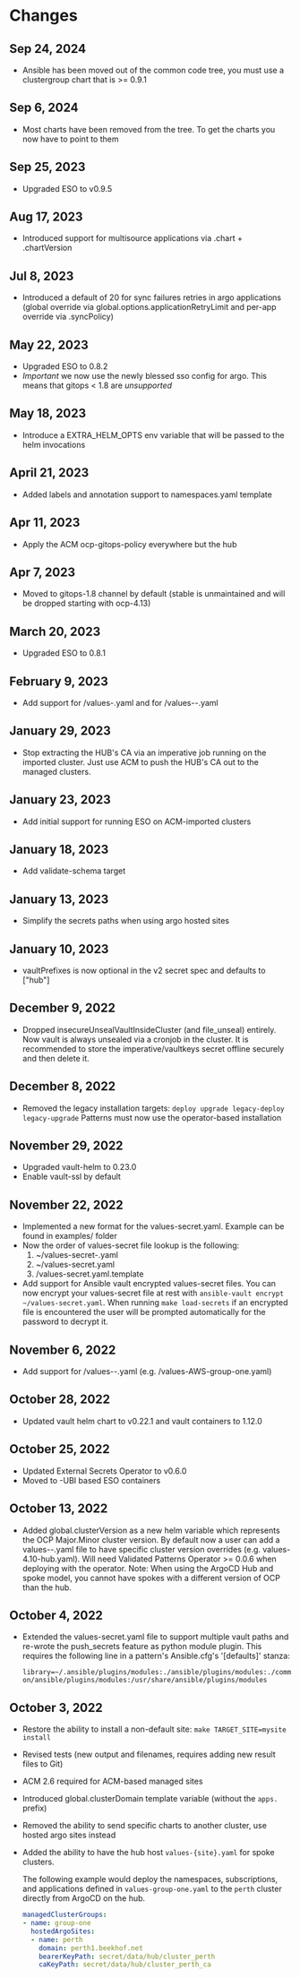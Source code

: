 # Changes

## Sep 24, 2024

* Ansible has been moved out of the common code tree, you must use a clustergroup chart that is >= 0.9.1

## Sep 6, 2024

* Most charts have been removed from the tree. To get the charts you now have to point to them

## Sep 25, 2023

* Upgraded ESO to v0.9.5

## Aug 17, 2023

* Introduced support for multisource applications via .chart + .chartVersion

## Jul 8, 2023

* Introduced a default of 20 for sync failures retries in argo applications (global override via global.options.applicationRetryLimit
  and per-app override via .syncPolicy)

## May 22, 2023

* Upgraded ESO to 0.8.2
* *Important* we now use the newly blessed sso config for argo. This means that gitops < 1.8 are *unsupported*

## May 18, 2023

* Introduce a EXTRA_HELM_OPTS env variable that will be passed to the helm invocations

## April 21, 2023

* Added labels and annotation support to namespaces.yaml template

## Apr 11, 2023

* Apply the ACM ocp-gitops-policy everywhere but the hub

## Apr 7, 2023

* Moved to gitops-1.8 channel by default (stable is unmaintained and will be dropped starting with ocp-4.13)

## March 20, 2023

* Upgraded ESO to 0.8.1

## February 9, 2023

* Add support for /values-<platform>.yaml and for /values-<platform>-<clusterversion>.yaml

## January 29, 2023

* Stop extracting the HUB's CA via an imperative job running on the imported cluster.
  Just use ACM to push the HUB's CA out to the managed clusters.

## January 23, 2023

* Add initial support for running ESO on ACM-imported clusters

## January 18, 2023

* Add validate-schema target

## January 13, 2023

* Simplify the secrets paths when using argo hosted sites

## January 10, 2023

* vaultPrefixes is now optional in the v2 secret spec and defaults to ["hub"]

## December 9, 2022

* Dropped insecureUnsealVaultInsideCluster (and file_unseal) entirely. Now
  vault is always unsealed via a cronjob in the cluster. It is recommended to
  store the imperative/vaultkeys secret offline securely and then delete it.

## December 8, 2022

* Removed the legacy installation targets:
  `deploy upgrade legacy-deploy legacy-upgrade`
  Patterns must now use the operator-based installation

## November 29, 2022

* Upgraded vault-helm to 0.23.0
* Enable vault-ssl by default

## November 22, 2022

* Implemented a new format for the values-secret.yaml. Example can be found in examples/ folder
* Now the order of values-secret file lookup is the following:
  1. ~/values-secret-<patternname>.yaml
  2. ~/values-secret.yaml
  3. <patterngitrepo>/values-secret.yaml.template
* Add support for Ansible vault encrypted values-secret files. You can now encrypt your values-secret file
  at rest with `ansible-vault encrypt ~/values-secret.yaml`. When running `make load-secrets` if an encrypted
  file is encountered the user will be prompted automatically for the password to decrypt it.

## November 6, 2022

* Add support for /values-<CloudPlatform>-<clusterGroup>.yaml (e.g. /values-AWS-group-one.yaml)

## October 28, 2022

* Updated vault helm chart to v0.22.1 and vault containers to 1.12.0

## October 25, 2022

* Updated External Secrets Operator to v0.6.0
* Moved to -UBI based ESO containers

## October 13, 2022

* Added global.clusterVersion as a new helm variable which represents the OCP
  Major.Minor cluster version. By default now a user can add a
  values-<ocpversion>-<clustergroup>.yaml file to have specific cluster version
  overrides (e.g. values-4.10-hub.yaml). Will need Validated Patterns Operator >= 0.0.6
  when deploying with the operator. Note: When using the ArgoCD Hub and spoke model,
  you cannot have spokes with a different version of OCP than the hub.

## October 4, 2022

* Extended the values-secret.yaml file to support multiple vault paths and re-wrote
  the push_secrets feature as python module plugin. This requires the following line
  in a pattern's Ansible.cfg's '[defaults]' stanza:

  `library=~/.ansible/plugins/modules:./ansible/plugins/modules:./common/ansible/plugins/modules:/usr/share/ansible/plugins/modules`

## October 3, 2022

* Restore the ability to install a non-default site: `make TARGET_SITE=mysite install`
* Revised tests (new output and filenames, requires adding new result files to Git)
* ACM 2.6 required for ACM-based managed sites
* Introduced global.clusterDomain template variable (without the `apps.` prefix)
* Removed the ability to send specific charts to another cluster, use hosted argo sites instead
* Added the ability to have the hub host `values-{site}.yaml` for spoke clusters.

  The following example would deploy the namespaces, subscriptions, and
  applications defined in `values-group-one.yaml` to the `perth` cluster
  directly from ArgoCD on the hub.

  ```yaml
  managedClusterGroups:
  - name: group-one
    hostedArgoSites:
    - name: perth
      domain: perth1.beekhof.net
      bearerKeyPath: secret/data/hub/cluster_perth
      caKeyPath: secret/data/hub/cluster_perth_ca
  ```
